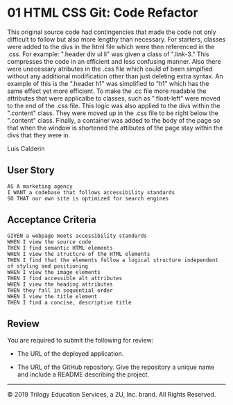 # 01 HTML CSS Git: Code Refactor

This original source code had contingencies that made the code not only difficult to follow but also more lengthy than necessary. For starters, classes were added to the divs in the html file which were then referenced in the .css. For example: ".header div ul li" was given a class of ".link-3." This compresses the code in an efficient and less confusing manner. Also there were unecessary atributes in the .css file which could of been simpified without any additional modification other than just deleting extra syntax. An example of this is the ".header h1" was simplified to "h1" which has the same effect yet more efficient. To make the .cc file more readable the attributes that were applicalbe to classes, such as ".float-left" were moved to the end of the .css file. This logic was also applied to the divs within the ".content" class. They were moved up in the .css file to be right below the ".content" class. Finally, a container was added to the body of the page so that when the window is shortened the attibutes of the page stay within the divs that they were in.

Luis Calderin

## User Story

```
AS A marketing agency
I WANT a codebase that follows accessibility standards
SO THAT our own site is optimized for search engines
```

## Acceptance Criteria

```
GIVEN a webpage meets accessibility standards
WHEN I view the source code
THEN I find semantic HTML elements
WHEN I view the structure of the HTML elements
THEN I find that the elements follow a logical structure independent of styling and positioning
WHEN I view the image elements
THEN I find accessible alt attributes
WHEN I view the heading attributes
THEN they fall in sequential order
WHEN I view the title element
THEN I find a concise, descriptive title
```

## Review

You are required to submit the following for review:

* The URL of the deployed application.

* The URL of the GitHub repository. Give the repository a unique name and include a README describing the project.

- - -
© 2019 Trilogy Education Services, a 2U, Inc. brand. All Rights Reserved.
